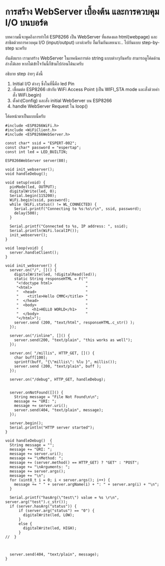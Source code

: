 # การสร้าง WebServer เบื้องต้น และการควบคุม I/O บนบอร์ด

บทความนี้จะพูดถึงการทำให้ ESP8266 เป็น WebServer ที่แสดงผล html(webpage) และสาธิตด้วยการควบคุม I/O (input/output) 
เอาล่ะครับ งั้นเริ่มกันเลยเนาะ.. ไปกันแบบ step-by-step นะครับ

อันดับแรก เรามาสร้าง WebServer ในเทคนิคการต่อ string แบบต่างๆกันครับ สามารถดูโค้ดด้านล่างได้เลย  หากไม่เข้าใจวันนี้ก็ข้ามไปก่อนได้นะครับ

อธิบาย step ง่ายๆ ดังนี้

1. Initial I/O ต่างๆ ซึ่งในที่นี้คือ led Pin
2. เชื่อมต่อ ESP8266 เข้ากับ WiFi Access Point (เป็น WIFI_STA mode และสั่งด้วยคำสั่ง WiFi.begin)
3. ตั้งค่า(Config) และสั่ง initial WebServer บน ESP8266
4. handle WebServer Request ใน loop()

โค้ดหน้าตาเป็นแบบนี้ครับ

```
#include <ESP8266WiFi.h>
#include <WiFiClient.h>
#include <ESP8266WebServer.h>

const char* ssid = "ESPERT-002";
const char* password = "espertap";
const int led = LED_BUILTIN;

ESP8266WebServer server(80);

void init_webserver();
void handleDebug();

void setup(void) {
  pinMode(led, OUTPUT);
  digitalWrite(led, 0);
  Serial.begin(115200);
  WiFi.begin(ssid, password);
  while (WiFi.status() != WL_CONNECTED) {
    Serial.printf("Connecting to %s:%s\r\n", ssid, password);
    delay(500);
  }

  Serial.printf("Connected to %s, IP address: ", ssid);
  Serial.println(WiFi.localIP());
  init_webserver();
}

void loop(void) {
  server.handleClient();
}

void init_webserver() {
  server.on("/", []() {
    digitalWrite(led, !digitalRead(led));
    static String responseHTML = F(""
     "<!doctype html>               "
     "<html>                        "
     "  <head>                      "
     "    <title>Hello CMMC</title> "
     "  </head>                     "
     "  <body>                      "
     "      <h1>HELLO WORLD</h1>    "
     "  </body>                     "
     "</html>");
    server.send (200, "text/html", responseHTML.c_str() );
  });

  server.on("/inline", []() {
    server.send(200, "text/plain", "this works as well");
  });

  server.on( "/millis", HTTP_GET, []() {
    char buff[100];
    sprintf(buff, "{\"millis\": %lu }", millis());
    server.send (200, "text/plain", buff );
  });

  server.on("/debug", HTTP_GET, handleDebug);


  server.onNotFound([]() {
    String message = "File Not Found\n\n";
    message += "URI: ";
    message += server.uri();
    server.send(404, "text/plain", message);
  });

  server.begin();
  Serial.println("HTTP server started");
}

void handleDebug()  {
  String message = "";
  message += "URI: ";
  message += server.uri();
  message += "\nMethod: ";
  message += (server.method() == HTTP_GET) ? "GET" : "POST";
  message += "\nArguments: ";
  message += server.args(); 
  message += "\n";
  for (uint8_t i = 0; i < server.args(); i++) {
    message += " " + server.argName(i) + ": " + server.arg(i) + "\n";
  }
  
  Serial.printf("hasArg(\"test\") value = %s \r\n", server.arg("test").c_str());
  if (server.hasArg("status")) {
      if (server.arg("status") == "0") {
        digitalWrite(led, LOW);
      }
      else {
        digitalWrite(led, HIGH);
      }
//  }

   
  
  server.send(404, "text/plain", message);
}
```
